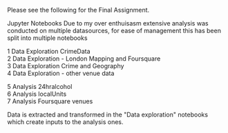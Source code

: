 Please see the following for the Final Assignment.

Jupyter Notebooks
Due to my over enthuisasm extensive analysis was conducted on multiple datasources, for ease of management this has been split into multiple notebooks

1 Data Exploration CrimeData    
2 Data Exploration - London Mapping and Foursquare    
3 Data Exploration Crime and Geography    
4 Data Exploration - other venue data    

5 Analysis 24hralcohol    
6 Analysis localUnits    
7 Analysis Foursquare venues    

Data is extracted and transformed in the "Data exploration" notebooks which create inputs to the analysis ones.  
